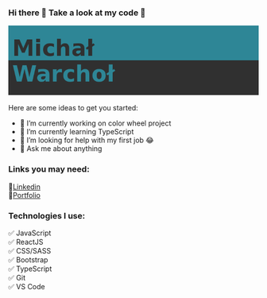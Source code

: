 ### Hi there 👋 Take a look at my code :mag_right:

<img src="banner.png" alt="notfound" />

Here are some ideas to get you started:

- 🔭 I’m currently working on color wheel project
- 🌱 I’m currently learning TypeScript
- 🤔 I’m looking for help with my first job :joy:
- 💬 Ask me about anything

### Links you may need:
:link:<a href="https://www.linkedin.com/in/michal-warchol/">Linkedin</a></br>
:muscle:<a href="https://michalwarchol.pl">Portfolio</a>

### Technologies I use:

:white_check_mark: JavaScript</br>
:white_check_mark: ReactJS</br>
:white_check_mark: CSS/SASS</br>
:white_check_mark: Bootstrap</br>
:white_check_mark: TypeScript</br>
:white_check_mark: Git</br>
:white_check_mark: VS Code
